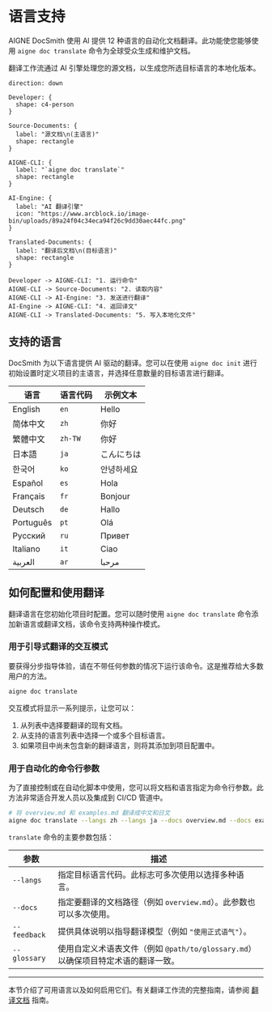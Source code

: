 # 语言支持

AIGNE DocSmith 使用 AI 提供 12 种语言的自动化文档翻译。此功能使您能够使用 `aigne doc translate` 命令为全球受众生成和维护文档。

翻译工作流通过 AI 引擎处理您的源文档，以生成您所选目标语言的本地化版本。

```d2
direction: down

Developer: {
  shape: c4-person
}

Source-Documents: {
  label: "源文档\n(主语言)"
  shape: rectangle
}

AIGNE-CLI: {
  label: "`aigne doc translate`"
  shape: rectangle
}

AI-Engine: {
  label: "AI 翻译引擎"
  icon: "https://www.arcblock.io/image-bin/uploads/89a24f04c34eca94f26c9dd30aec44fc.png"
}

Translated-Documents: {
  label: "翻译后文档\n(目标语言)"
  shape: rectangle
}

Developer -> AIGNE-CLI: "1. 运行命令"
AIGNE-CLI -> Source-Documents: "2. 读取内容"
AIGNE-CLI -> AI-Engine: "3. 发送进行翻译"
AI-Engine -> AIGNE-CLI: "4. 返回译文"
AIGNE-CLI -> Translated-Documents: "5. 写入本地化文件"
```

## 支持的语言

DocSmith 为以下语言提供 AI 驱动的翻译。您可以在使用 `aigne doc init` 进行初始设置时定义项目的主语言，并选择任意数量的目标语言进行翻译。

| 语言 | 语言代码 | 示例文本 |
|---|---|---|
| English | `en` | Hello |
| 简体中文 | `zh` | 你好 |
| 繁體中文 | `zh-TW` | 你好 |
| 日本語 | `ja` | こんにちは |
| 한국어 | `ko` | 안녕하세요 |
| Español | `es` | Hola |
| Français | `fr` | Bonjour |
| Deutsch | `de` | Hallo |
| Português | `pt` | Olá |
| Русский | `ru` | Привет |
| Italiano | `it` | Ciao |
| العربية | `ar` | مرحبا |

## 如何配置和使用翻译

翻译语言在您初始化项目时配置。您可以随时使用 `aigne doc translate` 命令添加新语言或翻译文档，该命令支持两种操作模式。

### 用于引导式翻译的交互模式

要获得分步指导体验，请在不带任何参数的情况下运行该命令。这是推荐给大多数用户的方法。

```bash 交互式翻译 icon=lucide:wand
aigne doc translate
```

交互模式将显示一系列提示，让您可以：

1.  从列表中选择要翻译的现有文档。
2.  从支持的语言列表中选择一个或多个目标语言。
3.  如果项目中尚未包含新的翻译语言，则将其添加到项目配置中。

### 用于自动化的命令行参数

为了直接控制或在自动化脚本中使用，您可以将文档和语言指定为命令行参数。此方法非常适合开发人员以及集成到 CI/CD 管道中。

```bash 命令示例 icon=lucide:terminal
# 将 overview.md 和 examples.md 翻译成中文和日文
aigne doc translate --langs zh --langs ja --docs overview.md --docs examples.md
```

`translate` 命令的主要参数包括：

| 参数 | 描述 |
|---|---|
| `--langs` | 指定目标语言代码。此标志可多次使用以选择多种语言。 |
| `--docs` | 指定要翻译的文档路径（例如 `overview.md`）。此参数也可以多次使用。 |
| `--feedback` | 提供具体说明以指导翻译模型（例如 `"使用正式语气"`）。 |
| `--glossary` | 使用自定义术语表文件（例如 `@path/to/glossary.md`）以确保项目特定术语的翻译一致。 |

---

本节介绍了可用语言以及如何启用它们。有关翻译工作流的完整指南，请参阅 [翻译文档](./features-translate-documentation.md) 指南。